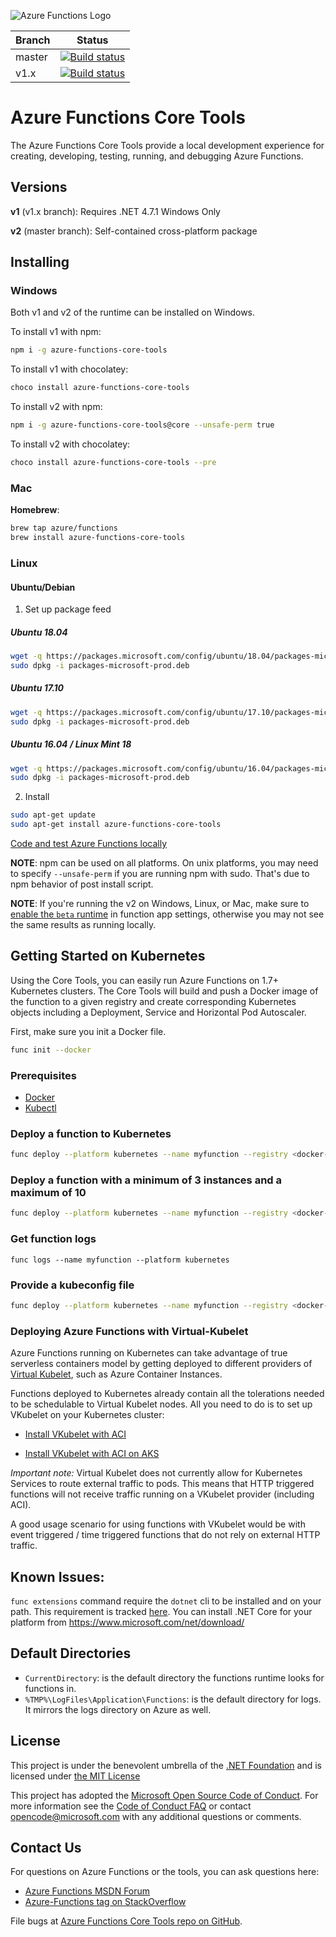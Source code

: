 ﻿![Azure Functions Logo](https://raw.githubusercontent.com/Azure/azure-functions-cli/master/src/Azure.Functions.Cli/npm/assets/azure-functions-logo-color-raster.png)

|Branch|Status|
|---|---|
|master|[![Build status](https://ci.appveyor.com/api/projects/status/max86pwo54y44j36/branch/master?svg=true)](https://ci.appveyor.com/project/appsvc/azure-functions-cli/branch/master)|
|v1.x|[![Build status](https://ci.appveyor.com/api/projects/status/max86pwo54y44j36/branch/v1.x?svg=true)](https://ci.appveyor.com/project/appsvc/azure-functions-cli/branch/v1.x)|

# Azure Functions Core Tools

The Azure Functions Core Tools provide a local development experience for creating, developing, testing, running, and debugging Azure Functions.

## Versions

**v1** (v1.x branch): Requires .NET 4.7.1 Windows Only

**v2** (master branch): Self-contained cross-platform package

## Installing

### Windows

Both v1 and v2 of the runtime can be installed on Windows.

To install v1 with npm:

```bash
npm i -g azure-functions-core-tools
```

To install v1 with chocolatey:

```bash
choco install azure-functions-core-tools
```

To install v2 with npm:

```bash
npm i -g azure-functions-core-tools@core --unsafe-perm true
```

To install v2 with chocolatey:

```bash
choco install azure-functions-core-tools --pre
```

### Mac

**Homebrew**:

```bash
brew tap azure/functions
brew install azure-functions-core-tools
```

### Linux

#### Ubuntu/Debian

1. Set up package feed
##### Ubuntu 18.04

```bash
wget -q https://packages.microsoft.com/config/ubuntu/18.04/packages-microsoft-prod.deb
sudo dpkg -i packages-microsoft-prod.deb
```

##### Ubuntu 17.10

```bash
wget -q https://packages.microsoft.com/config/ubuntu/17.10/packages-microsoft-prod.deb
sudo dpkg -i packages-microsoft-prod.deb
```

##### Ubuntu 16.04 / Linux Mint 18

```bash
wget -q https://packages.microsoft.com/config/ubuntu/16.04/packages-microsoft-prod.deb
sudo dpkg -i packages-microsoft-prod.deb
```

2. Install

```bash
sudo apt-get update
sudo apt-get install azure-functions-core-tools
```

[Code and test Azure Functions locally](https://docs.microsoft.com/en-us/azure/azure-functions/functions-run-local)

**NOTE**: npm can be used on all platforms. On unix platforms, you may need to specify `--unsafe-perm` if you are running npm with sudo. That's due to npm behavior of post install script.


**NOTE**: If you're running the v2 on Windows, Linux, or Mac, make sure to [enable the `beta` runtime](https://docs.microsoft.com/en-us/azure/azure-functions/functions-versions#target-the-version-20-runtime) in function app settings, otherwise you may not see the same results as running locally.

## Getting Started on Kubernetes

Using the Core Tools, you can easily run Azure Functions on 1.7+ Kubernetes clusters.
The Core Tools will build and push a Docker image of the function to a given registry and create corresponding Kubernetes objects including a Deployment, Service and Horizontal Pod Autoscaler.

First, make sure you init a Docker file.

```bash
func init --docker
```
### Prerequisites

* [Docker](https://docs.docker.com/install/)
* [Kubectl](https://kubernetes.io/docs/tasks/tools/install-kubectl/)

### Deploy a function to Kubernetes

```bash
func deploy --platform kubernetes --name myfunction --registry <docker-hub-id or registry-server>
```

### Deploy a function with a minimum of 3 instances and a maximum of 10

```bash
func deploy --platform kubernetes --name myfunction --registry <docker-hub-id or registry-server> --min 3 --max 10
```

### Get function logs

```
func logs --name myfunction --platform kubernetes
```

### Provide a kubeconfig file

```bash
func deploy --platform kubernetes --name myfunction --registry <docker-hub-id or registry-server> --config /mypath/config
```

### Deploying Azure Functions with Virtual-Kubelet

Azure Functions running on Kubernetes can take advantage of true serverless containers model by getting deployed to different providers of [Virtual Kubelet](https://github.com/virtual-kubelet/virtual-kubelet), such as Azure Container Instances.<br>

Functions deployed to Kubernetes already contain all the tolerations needed to be schedulable to Virtual Kubelet nodes.
All you need to do is to set up VKubelet on your Kubernetes cluster:

* [Install VKubelet with ACI](https://github.com/virtual-kubelet/virtual-kubelet/tree/master/providers/azure)

* [Install VKubelet with ACI on AKS](https://docs.microsoft.com/en-us/cli/azure/aks?view=azure-cli-latest#az-aks-install-connector)

*Important note:*
Virtual Kubelet does not currently allow for Kubernetes Services to route external traffic to pods.
This means that HTTP triggered functions will not receive traffic running on a VKubelet provider (including ACI).

A good usage scenario for using functions with VKubelet would be with event triggered / time triggered functions that do not rely on external HTTP traffic.

## Known Issues:

`func extensions` command require the `dotnet` cli to be installed and on your path. This requirement is tracked [here](https://github.com/Azure/azure-functions-core-tools/issues/367). You can install .NET Core for your platform from https://www.microsoft.com/net/download/

## Default Directories

* `CurrentDirectory`: is the default directory the functions runtime looks for functions in.
* `%TMP%\LogFiles\Application\Functions`: is the default directory for logs. It mirrors the logs directory on Azure as well.

## License

This project is under the benevolent umbrella of the [.NET Foundation](http://www.dotnetfoundation.org/) and is licensed under [the MIT License](LICENSE.txt)

This project has adopted the [Microsoft Open Source Code of Conduct](https://opensource.microsoft.com/codeofconduct/). For more information see the [Code of Conduct FAQ](https://opensource.microsoft.com/codeofconduct/faq/) or contact [opencode@microsoft.com](mailto:opencode@microsoft.com) with any additional questions or comments.

## Contact Us

For questions on Azure Functions or the tools, you can ask questions here:

- [Azure Functions MSDN Forum](https://social.msdn.microsoft.com/Forums/azure/en-US/home?forum=AzureFunctions)
- [Azure-Functions tag on StackOverflow](http://stackoverflow.com/questions/tagged/azure-functions)

File bugs at [Azure Functions Core Tools repo on GitHub](https://github.com/Azure/azure-functions-core-tools/issues).
